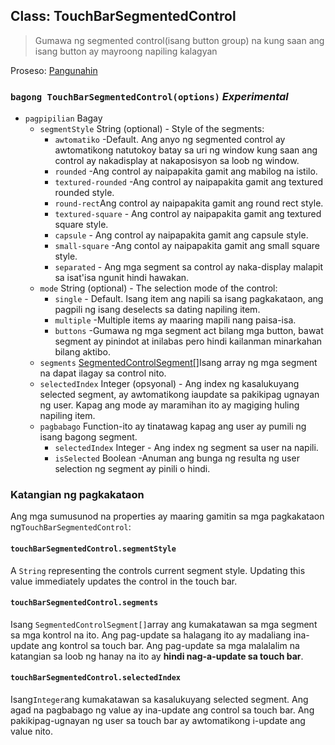 ## Class: TouchBarSegmentedControl

> Gumawa ng segmented control(isang button group) na kung saan ang isang button ay mayroong napiling kalagyan

Proseso: [Pangunahin](../tutorial/quick-start.md#main-process)

### `bagong TouchBarSegmentedControl(options)` *Experimental*

* `pagpipilian` Bagay 
  * `segmentStyle` String (optional) - Style of the segments: 
    * `awtomatiko` -Default. Ang anyo ng segmented control ay awtomatikong natutokoy batay sa uri ng window kung saan ang control ay nakadisplay at nakaposisyon sa loob ng window.
    * `rounded` -Ang control ay naipapakita gamit ang mabilog na istilo.
    * `textured-rounded` -Ang control ay naipapakita gamit ang textured rounded style.
    * `round-rect`Ang control ay naipapakita gamit ang round rect style.
    * `textured-square` - Ang control ay naipapakita gamit ang textured square style.
    * `capsule` - Ang control ay naipapakita gamit ang capsule style.
    * `small-square` -Ang contol ay naipapakita gamit ang small square style.
    * `separated` - Ang mga segment sa control ay naka-display malapit sa isat'isa ngunit hindi hawakan.
  * `mode` String (optional) - The selection mode of the control: 
    * `single` - Default. Isang item ang napili sa isang pagkakataon, ang pagpili ng isang deselects sa dating napiling item.
    * `multiple` -Multiple items ay maaring mapili nang paisa-isa.
    * `buttons` -Gumawa ng mga segment act bilang mga button, bawat segment ay pinindot at inilabas pero hindi kailanman minarkahan bilang aktibo.
  * `segments` [SegmentedControlSegment[]](structures/segmented-control-segment.md)Isang array ng mga segment na dapat ilagay sa control nito.
  * `selectedIndex` Integer (opsyonal) - Ang index ng kasalukuyang selected segment, ay awtomatikong iaupdate sa pakikipag ugnayan ng user. Kapag ang mode ay maramihan ito ay magiging huling napiling item.
  * `pagbabago` Function-ito ay tinatawag kapag ang user ay pumili ng isang bagong segment. 
    * `selectedIndex` Integer - Ang index ng segment sa user na napili.
    * `isSelected` Boolean -Anuman ang bunga ng resulta ng user selection ng segment ay pinili o hindi.

### Katangian ng pagkakataon

Ang mga sumusunod na properties ay maaring gamitin sa mga pagkakataon ng`TouchBarSegmentedControl`:

#### `touchBarSegmentedControl.segmentStyle`

A `String` representing the controls current segment style. Updating this value immediately updates the control in the touch bar.

#### `touchBarSegmentedControl.segments`

Isang `SegmentedControlSegment[]`array ang kumakatawan sa mga segment sa mga kontrol na ito. Ang pag-update sa halagang ito ay madaliang ina-update ang kontrol sa touch bar. Ang pag-update sa mga malalalim na katangian sa loob ng hanay na ito ay **hindi nag-a-update sa touch bar**.

#### `touchBarSegmentedControl.selectedIndex`

Isang`Integer`ang kumakatawan sa kasalukuyang selected segment. Ang agad na pagbabago ng value ay ina-update ang control sa touch bar. Ang pakikipag-ugnayan ng user sa touch bar ay awtomatikong i-update ang value nito.